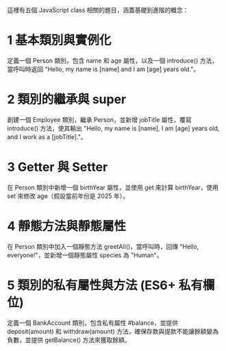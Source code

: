 這裡有五個 JavaScript class 相關的題目，涵蓋基礎到進階的概念：

# 1 基本類別與實例化

定義一個 Person 類別，包含 name 和 age 屬性，以及一個 introduce() 方法，當呼叫時返回 "Hello, my name is [name] and I am [age] years old."。

# 2 類別的繼承與 super

創建一個 Employee 類別，繼承 Person，並新增 jobTitle 屬性，覆寫 introduce() 方法，使其輸出 "Hello, my name is [name], I am [age] years old, and I work as a [jobTitle]."。

# 3 Getter 與 Setter

在 Person 類別中新增一個 birthYear 屬性，並使用 get 來計算 birthYear，使用 set 來修改 age（假設當前年份是 2025 年）。

# 4 靜態方法與靜態屬性

在 Person 類別中加入一個靜態方法 greetAll()，當呼叫時，回傳 "Hello, everyone!"，並新增一個靜態屬性 species 為 "Human"。

# 5 類別的私有屬性與方法 (ES6+ 私有欄位)

定義一個 BankAccount 類別，包含私有屬性 #balance，並提供 deposit(amount) 和 withdraw(amount) 方法，確保存款與提款不能讓餘額變為負數，並提供 getBalance() 方法來獲取餘額。

